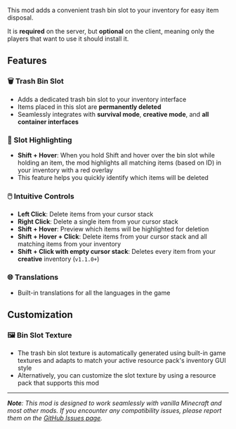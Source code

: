 This mod adds a convenient trash bin slot to your inventory for easy item disposal.

It is **required** on the server, but **optional** on the client, meaning only the players that want to use it should install it.

## Features

### 🗑️ Trash Bin Slot
- Adds a dedicated trash bin slot to your inventory interface
- Items placed in this slot are **permanently deleted**
- Seamlessly integrates with **survival mode**, **creative mode**, and **all container interfaces**

### 🎯 Slot Highlighting
- **Shift + Hover**: When you hold Shift and hover over the bin slot while holding an item, the mod highlights all matching items (based on ID) in your inventory with a red overlay
- This feature helps you quickly identify which items will be deleted

### 🖱️ Intuitive Controls
- **Left Click**: Delete items from your cursor stack
- **Right Click**: Delete a single item from your cursor stack
- **Shift + Hover**: Preview which items will be highlighted for deletion
- **Shift + Hover + Click**: Delete items from your cursor stack and all matching items from your inventory
- **Shift + Click with empty cursor stack**: Deletes every item from your **creative** inventory (`v1.1.0+`)

### 🌐 Translations
- Built-in translations for all the languages in the game

## Customization

### 🖼️ **Bin Slot Texture**
- The trash bin slot texture is automatically generated using built-in game textures and adapts to match your active resource pack's inventory GUI style
- Alternatively, you can customize the slot texture by using a resource pack that supports this mod


---


_**Note**: This mod is designed to work seamlessly with vanilla Minecraft and most other mods. If you encounter any compatibility issues, please report them on the [GitHub Issues page](https://github.com/5antos/bin-slot/issues)._
